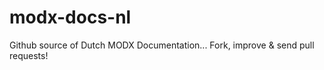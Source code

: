 modx-docs-nl
============

Github source of Dutch MODX Documentation... Fork, improve &amp; send pull requests!